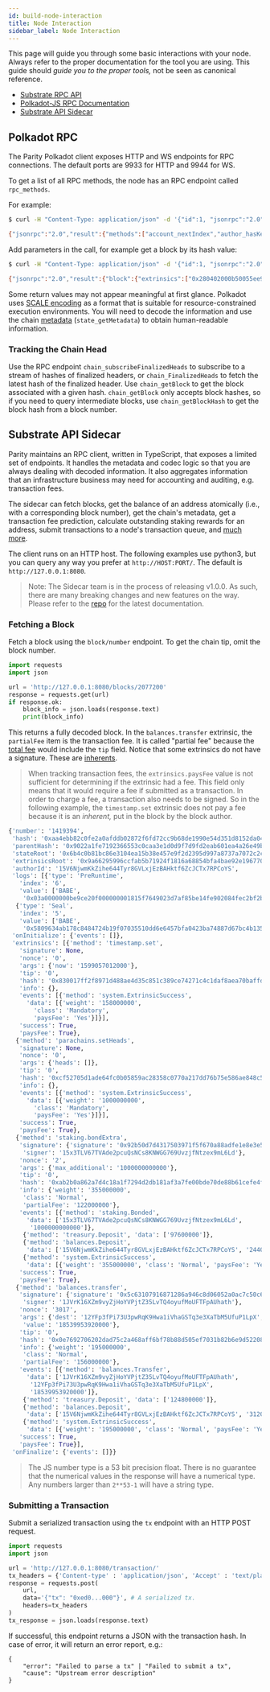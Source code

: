 ```yaml
---
id: build-node-interaction
title: Node Interaction
sidebar_label: Node Interaction
---
```


This page will guide you through some basic interactions with your node. Always refer to the proper
documentation for the tool you are using. This guide should _guide you to the proper tools,_ not be
seen as canonical reference.

- [Substrate RPC API](https://substrate.dev/rustdocs/v2.0.1/sc_rpc_api/index.html)
- [Polkadot-JS RPC Documentation](https://polkadot.js.org/api/substrate/rpc.html)
- [Substrate API Sidecar](https://github.com/paritytech/substrate-api-sidecar)

## Polkadot RPC

The Parity Polkadot client exposes HTTP and WS endpoints for RPC connections. The default ports are
9933 for HTTP and 9944 for WS.

To get a list of all RPC methods, the node has an RPC endpoint called `rpc_methods`.

For example:

```bash
$ curl -H "Content-Type: application/json" -d '{"id":1, "jsonrpc":"2.0", "method": "rpc_methods"}' http://localhost:9933/

{"jsonrpc":"2.0","result":{"methods":["account_nextIndex","author_hasKey","author_hasSessionKeys","author_insertKey","author_pendingExtrinsics","author_removeExtrinsic","author_rotateKeys","author_submitAndWatchExtrinsic","author_submitExtrinsic","author_unwatchExtrinsic","chain_getBlock","chain_getBlockHash","chain_getFinalisedHead","chain_getFinalizedHead","chain_getHead","chain_getHeader","chain_getRuntimeVersion","chain_subscribeAllHeads","chain_subscribeFinalisedHeads","chain_subscribeFinalizedHeads","chain_subscribeNewHead","chain_subscribeNewHeads","chain_subscribeRuntimeVersion","chain_unsubscribeAllHeads","chain_unsubscribeFinalisedHeads","chain_unsubscribeFinalizedHeads","chain_unsubscribeNewHead","chain_unsubscribeNewHeads","chain_unsubscribeRuntimeVersion","offchain_localStorageGet","offchain_localStorageSet","payment_queryInfo","state_call","state_callAt","state_getChildKeys","state_getChildStorage","state_getChildStorageHash","state_getChildStorageSize","state_getKeys","state_getKeysPaged","state_getKeysPagedAt","state_getMetadata","state_getPairs","state_getRuntimeVersion","state_getStorage","state_getStorageAt","state_getStorageHash","state_getStorageHashAt","state_getStorageSize","state_getStorageSizeAt","state_queryStorage","state_subscribeRuntimeVersion","state_subscribeStorage","state_unsubscribeRuntimeVersion","state_unsubscribeStorage","subscribe_newHead","system_accountNextIndex","system_addReservedPeer","system_chain","system_health","system_name","system_networkState","system_nodeRoles","system_peers","system_properties","system_removeReservedPeer","system_version","unsubscribe_newHead"],"version":1},"id":1}
```

Add parameters in the call, for example get a block by its hash value:

```bash
$ curl -H "Content-Type: application/json" -d '{"id":1, "jsonrpc":"2.0", "method": "chain_getBlock", "params":["0x3fa6a530850324391fde50bdf0094bdc17ee17ec84aca389b4047ef54fea0037"]}' http://localhost:9933

{"jsonrpc":"2.0","result":{"block":{"extrinsics":["0x280402000b50055ee97001","0x1004140000"],"header":{"digest":{"logs":["0x06424142453402af000000937fbd0f00000000","0x054241424501011e38401b0aab22f4d72ebc95329c3798445786b92ca1ae69366aacb6e1584851f5fcdfcc0f518df121265c343059c62ab0a34e8e88fda8578810fbe508b6f583"]},"extrinsicsRoot":"0x0e354333c062892e774898e7ff5e23bf1cdd8314755fac15079e25c1a7765f06","number":"0x16c28c","parentHash":"0xe3bf2e8f0e901c292de24d07ebc412d67224ce52a3d1ffae76dc4bd78351e8ac","stateRoot":"0xd582f0dfeb6a7c73c47db735ae82d37fbeb5bada67ee8abcd43479df0f8fc8d8"}},"justification":null},"id":1}
```

Some return values may not appear meaningful at first glance. Polkadot uses
[SCALE encoding](https://substrate.dev/docs/en/knowledgebase/advanced/codec) as a format that is
suitable for resource-constrained execution environments. You will need to decode the information
and use the chain [metadata](https://substrate.dev/docs/en/knowledgebase/runtime/metadata)
(`state_getMetadata`) to obtain human-readable information.

### Tracking the Chain Head

Use the RPC endpoint `chain_subscribeFinalizedHeads` to subscribe to a stream of hashes of finalized
headers, or `chain_FinalizedHeads` to fetch the latest hash of the finalized header. Use
`chain_getBlock` to get the block associated with a given hash. `chain_getBlock` only accepts block
hashes, so if you need to query intermediate blocks, use `chain_getBlockHash` to get the block hash
from a block number.

## Substrate API Sidecar

Parity maintains an RPC client, written in TypeScript, that exposes a limited set of endpoints. It
handles the metadata and codec logic so that you are always dealing with decoded information. It
also aggregates information that an infrastructure business may need for accounting and auditing,
e.g. transaction fees.

The sidecar can fetch blocks, get the balance of an address atomically (i.e., with a corresponding
block number), get the chain's metadata, get a transaction fee prediction, calculate outstanding
staking rewards for an address, submit transactions to a node's transaction queue, and
[much more](https://github.com/paritytech/substrate-api-sidecar#available-paths).

The client runs on an HTTP host. The following examples use python3, but you can query any way you
prefer at `http://HOST:PORT/`. The default is `http://127.0.0.1:8080`.

> Note: The Sidecar team is in the process of releasing v1.0.0. As such, there are many breaking
> changes and new features on the way. Please refer to the
> [repo](https://github.com/paritytech/substrate-api-sidecar) for the latest documentation.

### Fetching a Block

Fetch a block using the `block/number` endpoint. To get the chain tip, omit the block number.

```python
import requests
import json

url = 'http://127.0.0.1:8080/blocks/2077200'
response = requests.get(url)
if response.ok:
	block_info = json.loads(response.text)
	print(block_info)
```

This returns a fully decoded block. In the `balances.transfer` extrinsic, the `partialFee` item is
the transaction fee. It is called "partial fee" because the [total fee](build-protocol-info#fees)
would include the `tip` field. Notice that some extrinsics do not have a signature. These are
[inherents](build-protocol-info#extrinsics).

> When tracking transaction fees, the `extrinsics.paysFee` value is not sufficient for determining
> if the extrinsic had a fee. This field only means that it would require a fee if submitted as a
> transaction. In order to charge a fee, a transaction also needs to be signed. So in the following
> example, the `timestamp.set` extrinsic does not pay a fee because it is an _inherent,_ put in the
> block by the block author.

```python
{'number': '1419394',
 'hash': '0xaa4ebb82c0fe2a0afddb02872f6fd72cc9b68de1990e54d351d8152da040681e',
 'parentHash': '0x9022a1fe7192366553c0caa3e1d0d9f7d9fd2eab601ea4a26e49ba66375fb735',
 'stateRoot': '0x6b4c0b81bc86e3104ea15b38e457e9f2d2395d997a8737a7072c2c1b2aa057ce',
 'extrinsicsRoot': '0x9a66295996ccfab5b71924f1816a68854bfa4bae92e196770235b8c5ebf67f8a',
 'authorId': '15V6NjwmKkZihe644Tyr8GVLxjEzBAHktf6ZcJCTx7RPCoYS',
 'logs': [{'type': 'PreRuntime',
   'index': '6',
   'value': ['BABE',
    '0x03a0000000be9ce20f000000001815f7649023d7af85be14fe902084fec2bf2bc10175b6c49f5fd37556b58f7b128e4c1de5d4b6df0ef5bcd817b8c2337a381b9e15bdb3b9a831a1308cf797091484ae9f861b7978852164dd018b4dddd6ef7e438a8d2d9b5644567ebec9700d']},
  {'type': 'Seal',
   'index': '5',
   'value': ['BABE',
    '0x5809634ab178c8484724b19f07035510dd6e6457bfa0423ba74887d67bc4b135713d926a93d62e76950f31750aabd57f93065b6fad273fb77e84b3185645a58d']}],
 'onInitialize': {'events': []},
 'extrinsics': [{'method': 'timestamp.set',
   'signature': None,
   'nonce': '0',
   'args': {'now': '1599057012000'},
   'tip': '0',
   'hash': '0x830017ff2f8971d488ae4d35c851c389ce74271c4c1daf8aea70baffda018a0b',
   'info': {},
   'events': [{'method': 'system.ExtrinsicSuccess',
     'data': [{'weight': '158000000',
       'class': 'Mandatory',
       'paysFee': 'Yes'}]}],
   'success': True,
   'paysFee': True},
  {'method': 'parachains.setHeads',
   'signature': None,
   'nonce': '0',
   'args': {'heads': []},
   'tip': '0',
   'hash': '0xcf52705d1ade64fc0b05859ac28358c0770a217dd76b75e586ae848c56ae810d',
   'info': {},
   'events': [{'method': 'system.ExtrinsicSuccess',
     'data': [{'weight': '1000000000',
       'class': 'Mandatory',
       'paysFee': 'Yes'}]}],
   'success': True,
   'paysFee': True},
  {'method': 'staking.bondExtra',
   'signature': {'signature': '0x92b50d7d4317503971f5f670a88adfe1e8e3e5aa4ba62c1d8792590abfd4805dad8ac8d442af8610236af7c3c48269d9487584486dca684dd6b89aed4c7f3d83',
    'signer': '15x3TLV67TVAde2pcuQsNCs8KNWGG769UvzjfNtzex9mL6Ld'},
   'nonce': '2',
   'args': {'max_additional': '1000000000000'},
   'tip': '0',
   'hash': '0xab2b0a862a7d4c18a1f7294d2db181af3a7fe00bde70de88b61cefe4f9f74012',
   'info': {'weight': '355000000',
    'class': 'Normal',
    'partialFee': '122000000'},
   'events': [{'method': 'staking.Bonded',
     'data': ['15x3TLV67TVAde2pcuQsNCs8KNWGG769UvzjfNtzex9mL6Ld',
      '1000000000000']},
    {'method': 'treasury.Deposit', 'data': ['97600000']},
    {'method': 'balances.Deposit',
     'data': ['15V6NjwmKkZihe644Tyr8GVLxjEzBAHktf6ZcJCTx7RPCoYS', '24400000']},
    {'method': 'system.ExtrinsicSuccess',
     'data': [{'weight': '355000000', 'class': 'Normal', 'paysFee': 'Yes'}]}],
   'success': True,
   'paysFee': True},
  {'method': 'balances.transfer',
   'signature': {'signature': '0x5c63107916871286a946c8d06052a0ac7c50c6a052c5a9dee87f26dce3dac64a18f24cf07a4de69dc56733ad9e0a2aa5b95a11428203ed32603c22544369d902',
    'signer': '1JVrK16XZm9vyZjHoYVPjtZ35LvTQ4oyufMoUFTFpAUhath'},
   'nonce': '3017',
   'args': {'dest': '12YFp3fPi73U3pwRqK9Hwa1iVhaGSTq3e3XaTbM5UfuP1LpX',
    'value': '18539953920000'},
   'tip': '0',
   'hash': '0x0e7692706202dad75c2a468aff6bf78b88d505ef7031b82b6e9d5220817f082b',
   'info': {'weight': '195000000',
    'class': 'Normal',
    'partialFee': '156000000'},
   'events': [{'method': 'balances.Transfer',
     'data': ['1JVrK16XZm9vyZjHoYVPjtZ35LvTQ4oyufMoUFTFpAUhath',
      '12YFp3fPi73U3pwRqK9Hwa1iVhaGSTq3e3XaTbM5UfuP1LpX',
      '18539953920000']},
    {'method': 'treasury.Deposit', 'data': ['124800000']},
    {'method': 'balances.Deposit',
     'data': ['15V6NjwmKkZihe644Tyr8GVLxjEzBAHktf6ZcJCTx7RPCoYS', '31200000']},
    {'method': 'system.ExtrinsicSuccess',
     'data': [{'weight': '195000000', 'class': 'Normal', 'paysFee': 'Yes'}]}],
   'success': True,
   'paysFee': True}],
 'onFinalize': {'events': []}}
```

> The JS number type is a 53 bit precision float. There is no guarantee that the numerical values in
> the response will have a numerical type. Any numbers larger than `2**53-1` will have a string
> type.

### Submitting a Transaction

Submit a serialized transaction using the `tx` endpoint with an HTTP POST request.

```python
import requests
import json

url = 'http://127.0.0.1:8080/transaction/'
tx_headers = {'Content-type' : 'application/json', 'Accept' : 'text/plain'}
response = requests.post(
	url,
	data='{"tx": "0xed0...000"}', # A serialized tx.
	headers=tx_headers
)
tx_response = json.loads(response.text)
```

If successful, this endpoint returns a JSON with the transaction hash. In case of error, it will
return an error report, e.g.:

```
{
    "error": "Failed to parse a tx" | "Failed to submit a tx",
    "cause": "Upstream error description"
}
```
